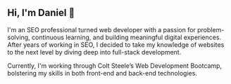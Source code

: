 ## Hi, I'm Daniel 👋

I'm an SEO professional turned web developer with a passion for problem-solving, continuous learning, and building meaningful digital experiences. After years of working in SEO, I decided to take my knowledge of websites to the next level by diving deep into full-stack development.

Currently, I'm working through Colt Steele’s Web Development Bootcamp, bolstering my skills in both front-end and back-end technologies.
